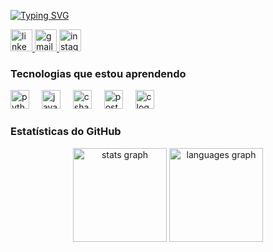 [![Typing SVG](https://readme-typing-svg.herokuapp.com?font=Fira+Code&pause=1000&color=D501F7&width=435&lines=Ol%C3%A1%2C+meu+nome+%C3%A9+J%C3%BAlia!+;Bem-vindo+ao+meu+GitHub)](https://git.io/typing-svg)

<div align="left">
  <a href="https://www.linkedin.com/in/juliagoulartcunha/" target="_blank">
    <img src="https://img.shields.io/static/v1?message=LinkedIn&logo=linkedin&label=&color=0077B5&logoColor=white&labelColor=&style=for-the-badge" height="35" alt="linkedin logo" />
  </a>
  <a href="mailto:goulartcunhajulia13@gmail.com" target="_blank">
    <img src="https://img.shields.io/static/v1?message=Gmail&logo=gmail&label=&color=D14836&logoColor=white&labelColor=&style=for-the-badge" height="35" alt="gmail logo" />
  </a>
  <a href="https://www.instagram.com/goulartc_ju/" target="_blank">
    <img src="https://img.shields.io/static/v1?message=Instagram&logo=instagram&label=&color=E4405F&logoColor=white&labelColor=&style=for-the-badge" height="35" alt="instagram logo" />
  </a>
</div>

### Tecnologias que estou aprendendo

<div align="left">
  <img src="https://cdn.jsdelivr.net/gh/devicons/devicon/icons/python/python-original.svg" height="30" alt="python logo" />
  <img width="12" />
  <img src="https://cdn.jsdelivr.net/gh/devicons/devicon/icons/java/java-original.svg" height="30" alt="java logo" />
  <img width="12" />
  <img src="https://cdn.jsdelivr.net/gh/devicons/devicon/icons/csharp/csharp-original.svg" height="30" alt="csharp logo" />
  <img width="12" />
  <img src="https://cdn.jsdelivr.net/gh/devicons/devicon/icons/postgresql/postgresql-original.svg" height="30" alt="postgresql logo" />
  <img width="12" />
  <img src="https://cdn.jsdelivr.net/gh/devicons/devicon/icons/c/c-original.svg" height="30" alt="c logo" />
</div>

### Estatísticas do GitHub

<div align="center">
  <img src="https://github-readme-stats.vercel.app/api?username=goulartcju&show_icons=true&theme=radical" height="150" alt="stats graph" />
  <img src="https://github-readme-stats.vercel.app/api/top-langs/?username=goulartcju&layout=compact&theme=radical" height="150" alt="languages graph" />
</div>
